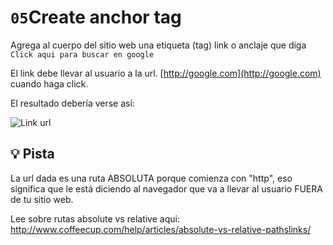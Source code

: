 # `05`Create anchor tag

Agrega al cuerpo del sitio web una etiqueta (tag) link o anclaje que diga `Click aqui para buscar en google`

El link debe llevar al usuario a la url. [http://google.com](http://google.com) cuando haga click.

El resultado debería verse así:

![Link url](http://i.imgur.com/GGj8vBu.png)

## 💡 Pista
La url dada es una ruta ABSOLUTA porque comienza con "http", eso significa que le está diciendo al navegador que va a llevar al usuario FUERA de tu sitio web.

Lee sobre rutas absolute vs relative aqui: http://www.coffeecup.com/help/articles/absolute-vs-relative-pathslinks/